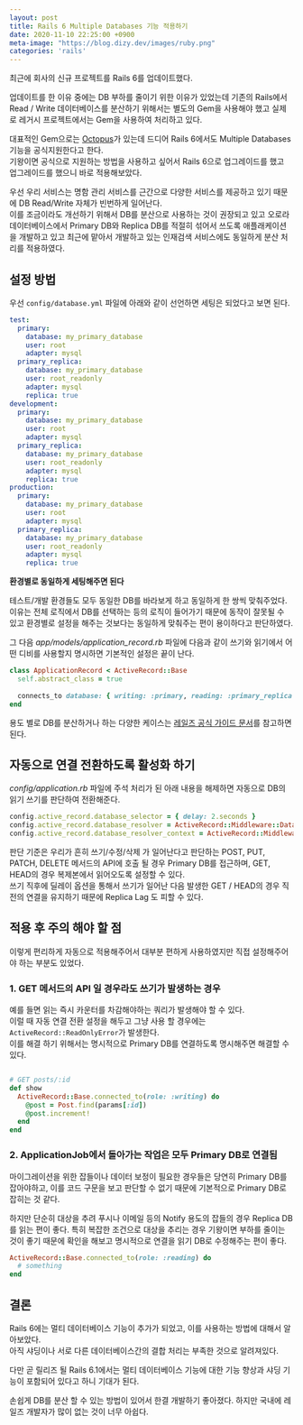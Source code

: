 ```yaml
---
layout: post
title: Rails 6 Multiple Databases 기능 적용하기
date: 2020-11-10 22:25:00 +0900
meta-image: "https://blog.dizy.dev/images/ruby.png"
categories: 'rails'
---
```


최근에 회사의 신규 프로젝트를 Rails 6를 업데이트했다.

업데이트를 한 이유 중에는 DB 부하를 줄이기 위한 이유가 있었는데 기존의 Rails에서 Read / Write 데이터베이스를 분산하기 위해서는 별도의 Gem을 사용해야 했고 실제로 레거시 프로젝트에서는 Gem을 사용하여 처리하고 있다.

대표적인 Gem으로는 [Octopus](https://github.com/thiagopradi/octopus)가 있는데 드디어 Rails 6에서도 Multiple Databases 기능을 공식지원한다고 한다.<br/>
기왕이면 공식으로 지원하는 방법을 사용하고 싶어서 Rails 6으로 업그레이드를 했고 업그레이드를 했으니 바로 적용해보았다.

우선 우리 서비스는 명함 관리 서비스를 근간으로 다양한 서비스를 제공하고 있기 때문에 DB Read/Write 자체가 빈번하게 일어난다.<br/>
이를 조금이라도 개선하기 위해서 DB를 분산으로 사용하는 것이 권장되고 있고 오로라 데이터베이스에서 Primary DB와 Replica DB를 적절히 섞어서 쓰도록 애플래케이션을 개발하고 있고 최근에 맡아서 개발하고 있는 인재검색 서비스에도 동일하게 분산 처리를 적용하였다.


## 설정 방법

우선 `config/database.yml` 파일에 아래와 같이 선언하면 세팅은 되었다고 보면 된다.

```yaml
test:
  primary:
    database: my_primary_database
    user: root
    adapter: mysql
  primary_replica:
    database: my_primary_database
    user: root_readonly
    adapter: mysql
    replica: true
development:
  primary:
    database: my_primary_database
    user: root
    adapter: mysql
  primary_replica:
    database: my_primary_database
    user: root_readonly
    adapter: mysql
    replica: true
production:
  primary:
    database: my_primary_database
    user: root
    adapter: mysql
  primary_replica:
    database: my_primary_database
    user: root_readonly
    adapter: mysql
    replica: true
```

**환경별로 동일하게 세팅해주면 된다**

테스트/개발 환경들도 모두 동일한 DB를 바라보게 하고 동일하게 한 쌍씩 맞춰주었다.<br/>
이유는 전체 로직에서 DB를 선택하는 등의 로직이 들어가기 때문에 동작이 잘못될 수 있고 환경별로 설정을 해주는 것보다는 동일하게 맞춰주는 편이 용이하다고 판단하였다.


그 다음 *app/models/application_record.rb* 파일에 다음과 같이 쓰기와 읽기에서 어떤 디비를 사용할지 명시하면 기본적인 설정은 끝이 난다.


```ruby
class ApplicationRecord < ActiveRecord::Base
  self.abstract_class = true
 
  connects_to database: { writing: :primary, reading: :primary_replica }
end
```

용도 별로 DB를 분산하거나 하는 다양한 케이스는 [레일즈 공식 가이드 문서](https://guides.rubyonrails.org/active_record_multiple_databases.html)를 참고하면 된다. 

## 자동으로 연결 전환하도록 활성화 하기

*config/application.rb* 파일에 주석 처리가 된 아래 내용을 해제하면 자동으로 DB의 읽기 쓰기를 판단하여 전환해준다.

```ruby
config.active_record.database_selector = { delay: 2.seconds }
config.active_record.database_resolver = ActiveRecord::Middleware::DatabaseSelector::Resolver
config.active_record.database_resolver_context = ActiveRecord::Middleware::DatabaseSelector::Resolver::Session
```

판단 기준은 우리가 흔히 쓰기/수정/삭제 가 일어난다고 판단하는 POST, PUT, PATCH, DELETE 메서드의 API에 호출 될 경우 Primary DB를 접근하며, GET, HEAD의 경우 복제본에서 읽어오도록 설정할 수 있다.<br/>
쓰기 직후에 딜레이 옵션을 통해서 쓰기가 일어난 다음 발생한 GET / HEAD의 경우 직전의 연결을 유지하기 때문에 Replica Lag 도 피할 수 있다.

## 적용 후 주의 해야 할 점

이렇게 편리하게 자동으로 적용해주어서 대부분 편하게 사용하였지만 직접 설정해주어야 하는 부분도 있었다.

### 1. GET 메서드의 API 일 경우라도 쓰기가 발생하는 경우

예를 들면 읽는 즉시 카운터를 차감해야하는 쿼리가 발생해야 할 수 있다.<br/>
이럴 때 자동 연결 전환 설정을 해두고 그냥 사용 할 경우에는 `ActiveRecord::ReadOnlyError`가 발생한다.<br/>
이를 해결 하기 위해서는 명시적으로 Primary DB를 연결하도록 명시해주면 해결할 수 있다.

```ruby

# GET posts/:id
def show
  ActiveRecord::Base.connected_to(role: :writing) do
    @post = Post.find(params[:id])
    @post.increment!
  end
end
```

### 2. ApplicationJob에서 돌아가는 작업은 모두 Primary DB로 연결됨

마이그레이션을 위한 잡들이나 데이터 보정이 필요한 경우들은 당연히 Primary DB를 잡아야하고, 이를 코드 구문을 보고 판단할 수 없기 때문에 기본적으로 Primary DB로 잡히는 것 같다.<br/>

하지만 단순히 대상을 추려 푸시나 이메일 등의 Notify 용도의 잡들의 경우 Replica DB를 읽는 편이 좋다. 특히 복잡한 조건으로 대상을 추리는 경우 기왕이면 부하를 줄이는 것이 좋기 때문에 확인을 해보고 명시적으로 연결을 읽기 DB로 수정해주는 편이 좋다.

```ruby
ActiveRecord::Base.connected_to(role: :reading) do
  # something
end
```

## 결론

Rails 6에는 멀티 데이터베이스 기능이 추가가 되었고, 이를 사용하는 방법에 대해서 알아보았다.<br/>
아직 샤딩이나 서로 다른 데이터베이스간의 결합 처리는 부족한 것으로 알려져있다.

다만 곧 릴리즈 될 Rails 6.1에서는 멀티 데이터베이스 기능에 대한 기능 향상과 샤딩 기능이 포함되어 있다고 하니 기대가 된다.

손쉽게 DB를 분산 할 수 있는 방법이 있어서 한결 개발하기 좋아졌다. 하지만 국내에 레일즈 개발자가 많이 없는 것이 너무 아쉽다.
